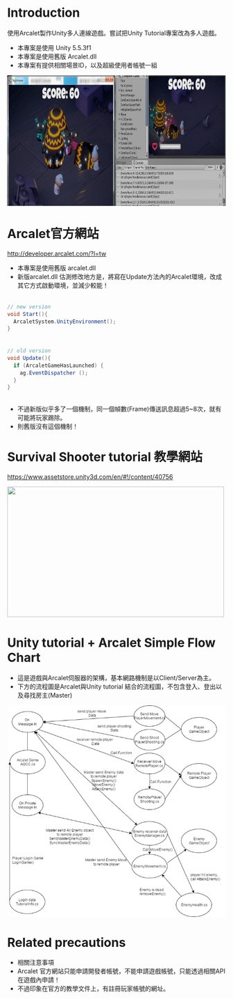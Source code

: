 Introduction
============
使用Arcalet製作Unity多人連線遊戲。嘗試把Unity Tutorial專案改為多人遊戲。
* 本專案是使用 Unity 5.5.3f1 
* 本專案是使用舊版 Arcalet.dll
* 本專案有提供相關場景ID，以及超級使用者帳號一組

<img src="https://github.com/Yan-Jun/Unity-Arcalet-Multiplayer-Game/blob/master/arcalet.JPG" height="300" width="900" />

Arcalet官方網站 
============
http://developer.arcalet.com/?l=tw

* 本專案是使用舊版 arcalet.dll
* 新版arcalet.dll 估測修改地方是，將寫在Update方法內的Arcalet環境，改成其它方式啟動環境，並減少較能！

```C#
  
// new version
void Start(){
  ArcaletSystem.UnityEnvironment();
}
  
  
// old version
void Update(){
  if (ArcaletGameHasLaunched) {
    ag.EventDispatcher ();
  }
}
  
```
* 不過新版似乎多了一個機制，同一個幀數(Frame)傳送訊息超過5~8次，就有可能將玩家踢除。
* 則舊版沒有這個機制！

Survival Shooter tutorial 教學網站
============
https://www.assetstore.unity3d.com/en/#!/content/40756

<img src="https://d2ujflorbtfzji.cloudfront.net/package-screenshot/99b8d7ff-6031-43fe-8334-8a283938fbc6_scaled.jpg" height="300" width="500" />

Unity tutorial + Arcalet Simple Flow Chart
============
* 這是遊戲與Arcalet伺服器的架構，基本網路機制是以Client/Server為主。
* 下方的流程圖是Arcalet與Unity tutorial 結合的流程圖，不包含登入、登出以及尋找房主(Master)
<img src="https://github.com/Yan-Jun/Unity-Arcalet-Multiplayer-Game/blob/master/Unity%20Arcalet%20Sample%20Diagram.png" />

Related precautions
============
* 相關注意事項
* Arcalet 官方網站只能申請開發者帳號，不能申請遊戲帳號，只能透過相關API在遊戲內申請！
* 不過印象在官方的教學文件上，有註冊玩家帳號的網址。

